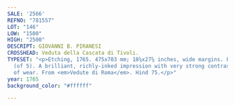 ```yaml
---
SALE: '2566'
REFNO: "781557"
LOT: "146"
LOW: "1500"
HIGH: "2500"
DESCRIPT: GIOVANNI B. PIRANESI
CROSSHEAD: Veduta della Cascata di Tivoli.
TYPESET: "<p>Etching, 1765. 475x703 mm; 18⅝x27⅝ inches, wide margins. First state
  (of 5). A brilliant, richly-inked impression with very strong contrasts and no sign
  of wear. From <em>Vedute di Roma</em>. Hind 75.</p>"
year: 1765
background_color: "#ffffff"

---
```

